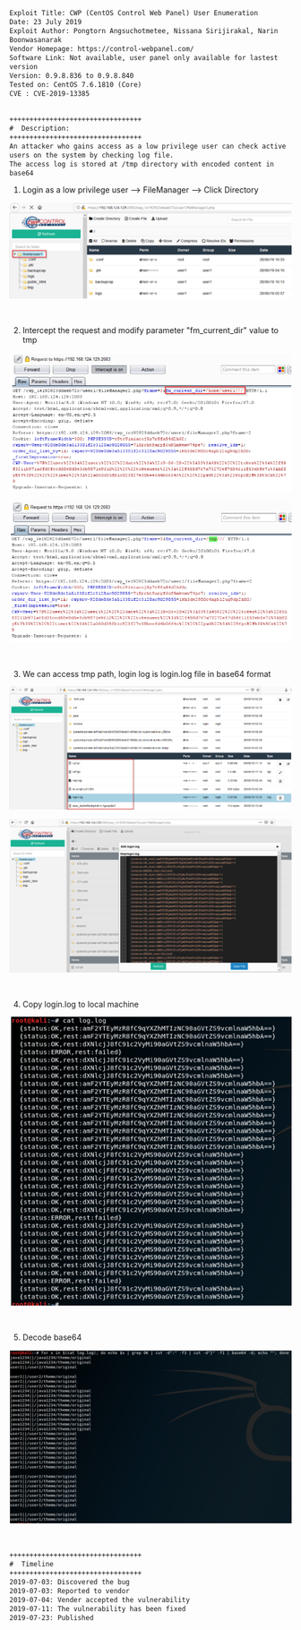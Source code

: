 ```
Exploit Title: CWP (CentOS Control Web Panel) User Enumeration
Date: 23 July 2019
Exploit Author: Pongtorn Angsuchotmetee, Nissana Sirijirakal, Narin Boonwasanarak
Vendor Homepage: https://control-webpanel.com/
Software Link: Not available, user panel only available for lastest version
Version: 0.9.8.836 to 0.9.8.840
Tested on: CentOS 7.6.1810 (Core)
CVE : CVE-2019-13385
```

```

+++++++++++++++++++++++++++++++++
#  Description:
+++++++++++++++++++++++++++++++++
An attacker who gains access as a low privilege user can check active users on the system by checking log file.
The access log is stored at /tmp directory with encoded content in base64 
```

1. Login as a low privilege user --> FileManager --> Click Directory

<kbd>![](resources/CVE-2019-13385.md/2019-07-23-10-19-05.png)</kbd>

<br>

2. Intercept the request and modify parameter "fm_current_dir" value to tmp

<kbd>![](resources/CVE-2019-13385.md/2019-07-23-10-22-00.png)</kbd>

<kbd>![](resources/CVE-2019-13385.md/2019-07-23-10-22-17.png)</kbd>

<br>

3. We can access tmp path, login log is login.log file in base64 format

<kbd>![](resources/CVE-2019-13385.md/2019-07-23-10-25-56.png)</kbd>

<kbd>![](resources/CVE-2019-13385.md/2019-07-23-10-42-24.png)</kbd>

<br>

4. Copy login.log to local machine

<kbd>![](resources/CVE-2019-13385.md/2019-07-23-10-45-31.png)</kbd>

<br>

5. Decode base64

<kbd>![](resources/CVE-2019-13385.md/2019-07-23-10-45-59.png)</kbd>

<br>

```
+++++++++++++++++++++++++++++++++
#  Timeline
+++++++++++++++++++++++++++++++++
2019-07-03: Discovered the bug
2019-07-03: Reported to vendor
2019-07-04: Vender accepted the vulnerability
2019-07-11: The vulnerability has been fixed
2019-07-23: Published
```
